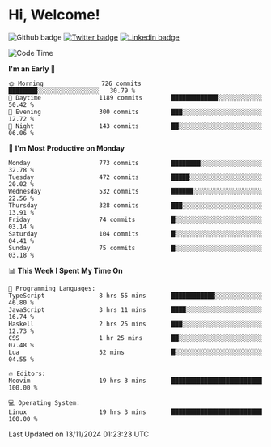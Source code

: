   # Hi, Welcome!
  ![Github badge](https://img.shields.io/github/followers/kraken-afk.svg?style=social&label=Follow&maxAge=2592000)
  [![Twitter badge](https://img.shields.io/badge/-Twitter-00acee?style=flat-square&logo=Twitter&logoColor=white)](https://twitter.com/trshppl)
  [![Linkedin badge](https://img.shields.io/badge/LinkedIn-0077B5?style=flat-square&logo=linkedin&logoColor=white)](https://www.linkedin.com/in/noveanrer)
<!--START_SECTION:waka-->
![Code Time](http://img.shields.io/badge/Code%20Time-428%20hrs%2022%20mins-blue)

**I'm an Early 🐤** 

```text
🌞 Morning                726 commits         ████████░░░░░░░░░░░░░░░░░   30.79 % 
🌆 Daytime                1189 commits        █████████████░░░░░░░░░░░░   50.42 % 
🌃 Evening                300 commits         ███░░░░░░░░░░░░░░░░░░░░░░   12.72 % 
🌙 Night                  143 commits         ██░░░░░░░░░░░░░░░░░░░░░░░   06.06 % 
```
📅 **I'm Most Productive on Monday** 

```text
Monday                   773 commits         ████████░░░░░░░░░░░░░░░░░   32.78 % 
Tuesday                  472 commits         █████░░░░░░░░░░░░░░░░░░░░   20.02 % 
Wednesday                532 commits         ██████░░░░░░░░░░░░░░░░░░░   22.56 % 
Thursday                 328 commits         ███░░░░░░░░░░░░░░░░░░░░░░   13.91 % 
Friday                   74 commits          █░░░░░░░░░░░░░░░░░░░░░░░░   03.14 % 
Saturday                 104 commits         █░░░░░░░░░░░░░░░░░░░░░░░░   04.41 % 
Sunday                   75 commits          █░░░░░░░░░░░░░░░░░░░░░░░░   03.18 % 
```


📊 **This Week I Spent My Time On** 

```text
💬 Programming Languages: 
TypeScript               8 hrs 55 mins       ████████████░░░░░░░░░░░░░   46.80 % 
JavaScript               3 hrs 11 mins       ████░░░░░░░░░░░░░░░░░░░░░   16.74 % 
Haskell                  2 hrs 25 mins       ███░░░░░░░░░░░░░░░░░░░░░░   12.73 % 
CSS                      1 hr 25 mins        ██░░░░░░░░░░░░░░░░░░░░░░░   07.48 % 
Lua                      52 mins             █░░░░░░░░░░░░░░░░░░░░░░░░   04.55 % 

🔥 Editors: 
Neovim                   19 hrs 3 mins       █████████████████████████   100.00 % 

💻 Operating System: 
Linux                    19 hrs 3 mins       █████████████████████████   100.00 % 
```


 Last Updated on 13/11/2024 01:23:23 UTC
<!--END_SECTION:waka-->